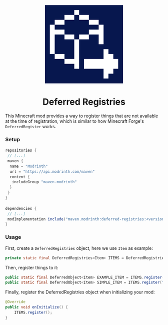 <div align="center">
  <img src="https://github.com/DM-Earth/DeferredRegistries/blob/1.18/icon.png?raw=true" width = 250 alt="Deferred Registries">
  </img>
</div>

<h1 align="center"> Deferred Registries </h1>

This Minecraft mod provides a way to register things that are not available at the time of registration, which is similar to how Minecraft Forge's `DeferredRegister` works.

### Setup

```gradle
repositories {
 // [...]
 maven {
  name = "Modrinth"
  url = "https://api.modrinth.com/maven"
  content {
   includeGroup "maven.modrinth"
  }
 }
}

dependencies {
 // [...]
 modImplementation include("maven.modrinth:deferred-registries:<version_id>")
}
```

### Usage

First, create a `DeferredRegistries` object, here we use `Item` as example:

```java
private static final DeferredRegistries<Item> ITEMS = DeferredRegistries.create(Registry.ITEM, "example_mod");
```

Then, register things to it:

```java
public static final DeferredObject<Item> EXAMPLE_ITEM = ITEMS.register("example_item", () -> new Item(new Item.Settings()));
public static final DeferredObject<Item> SIMPLE_ITEM = ITEMS.register("simple_item", new Item(new Item.Settings()));
```

Finally, register the DeferredRegistries object when initializing your mod:

```java
@Override
public void onInitialize() {
    ITEMS.register();
}
```
